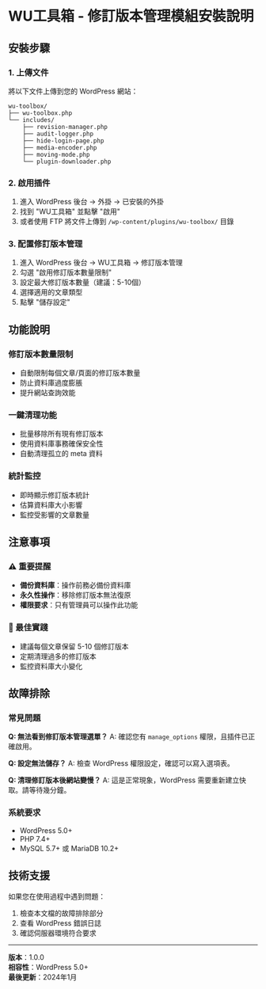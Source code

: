 # WU工具箱 - 修訂版本管理模組安裝說明

## 安裝步驟

### 1. 上傳文件
將以下文件上傳到您的 WordPress 網站：

```
wu-toolbox/
├── wu-toolbox.php
└── includes/
    ├── revision-manager.php
    ├── audit-logger.php
    ├── hide-login-page.php
    ├── media-encoder.php
    ├── moving-mode.php
    └── plugin-downloader.php
```

### 2. 啟用插件
1. 進入 WordPress 後台 → 外掛 → 已安裝的外掛
2. 找到 "WU工具箱" 並點擊 "啟用"
3. 或者使用 FTP 將文件上傳到 `/wp-content/plugins/wu-toolbox/` 目錄

### 3. 配置修訂版本管理
1. 進入 WordPress 後台 → WU工具箱 → 修訂版本管理
2. 勾選 "啟用修訂版本數量限制"
3. 設定最大修訂版本數量（建議：5-10個）
4. 選擇適用的文章類型
5. 點擊 "儲存設定"

## 功能說明

### 修訂版本數量限制
- 自動限制每個文章/頁面的修訂版本數量
- 防止資料庫過度膨脹
- 提升網站查詢效能

### 一鍵清理功能
- 批量移除所有現有修訂版本
- 使用資料庫事務確保安全性
- 自動清理孤立的 meta 資料

### 統計監控
- 即時顯示修訂版本統計
- 估算資料庫大小影響
- 監控受影響的文章數量

## 注意事項

### ⚠️ 重要提醒
- **備份資料庫**：操作前務必備份資料庫
- **永久性操作**：移除修訂版本無法復原
- **權限要求**：只有管理員可以操作此功能

### 🔧 最佳實踐
- 建議每個文章保留 5-10 個修訂版本
- 定期清理過多的修訂版本
- 監控資料庫大小變化

## 故障排除

### 常見問題

**Q: 無法看到修訂版本管理選單？**
A: 確認您有 `manage_options` 權限，且插件已正確啟用。

**Q: 設定無法儲存？**
A: 檢查 WordPress 權限設定，確認可以寫入選項表。

**Q: 清理修訂版本後網站變慢？**
A: 這是正常現象，WordPress 需要重新建立快取。請等待幾分鐘。

### 系統要求
- WordPress 5.0+
- PHP 7.4+
- MySQL 5.7+ 或 MariaDB 10.2+

## 技術支援

如果您在使用過程中遇到問題：
1. 檢查本文檔的故障排除部分
2. 查看 WordPress 錯誤日誌
3. 確認伺服器環境符合要求

---

**版本**：1.0.0  
**相容性**：WordPress 5.0+  
**最後更新**：2024年1月